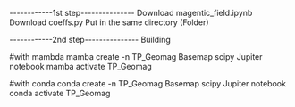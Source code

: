 ------------1st step--------------- 
Download magentic_field.ipynb
Download coeffs.py
Put in the same directory (Folder)


------------2nd step--------------- 
Building  

#with mambda
mamba create -n TP_Geomag Basemap scipy Jupiter notebook
mamba activate TP_Geomag

#with conda
conda create -n TP_Geomag Basemap scipy Jupiter notebook
conda activate TP_Geomag







